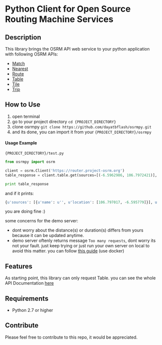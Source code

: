 Python Client for Open Source Routing Machine Services
======================================================

## Description
This library brings the OSRM API web service to your python application with following OSRM APIs:

- [Match](https://github.com/dayatbflash/osrmpy/blob/master/commands.py#L4)
- [Nearest](https://github.com/dayatbflash/osrmpy/blob/master/commands.py#L11)
- [Route](https://github.com/dayatbflash/osrmpy/blob/master/commands.py#L18)
- [Table](https://github.com/dayatbflash/osrmpy/blob/master/commands.py#L25)
- [Tile](https://github.com/dayatbflash/osrmpy/blob/master/commands.py#L68)
- [Trip](https://github.com/dayatbflash/osrmpy/blob/master/commands.py#L75)


## How to Use
1. open terminal
2. go to your project directory
`cd {PROJECT_DIRECTORY}`
3. clone osrmpy
`git clone https://github.com/dayatbflash/osrmpy.git`
4. and its done, you can import it from your `{PROJECT_DIRECTORY}/osrmpy`

#### Usage Example 
`{PROJECT_DIRECTORY}/test.py`
```python
from osrmpy import osrm

client = osrm.Client('https://router.project-osrm.org')
table_response = client.table.get(sources=[(-6.5962986, 106.7972421)], destinations=[(-6.17126, 106.64404)])

print table_response
````
and if it prints:
```python
{u'sources': [{u'name': u'', u'location': [106.797017, -6.595779]}], u'durations': [[3285.1]], u'code': u'Ok', u'distances': [[67952.4]], u'destinations': [{u'name': u'', u'location': [106.64404, -6.171251]}]}
```
you are doing fine :)

some concerns for the demo server:
- dont worry about the distance(s) or duration(s) differs from yours because it can be updated anytime.
- demo server oftenly returns message `Too many requests`, dont worry its not your fault. just keep trying or just run your own server on local to avoid this matter. you can follow [this guide](https://github.com/Project-OSRM/osrm-backend#using-docker) (use docker)

## Features
As starting point, this library can only request Table. you can see the whole API Documentation [here](https://github.com/Project-OSRM/osrm-backend/blob/master/docs/http.md)

## Requirements
- Python 2.7 or higher

## Contribute
Please feel free to contribute to this repo, it would be appreciated.

